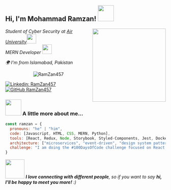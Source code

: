 <!-- Hey there! I'm Mohammad Ramzan 👋 -->

<!-- Introduction -->
<h2> Hi, I'm Mohammad Ramzan! <img src="https://media.giphy.com/media/mGcNjsfWAjY5AEZNw6/giphy.gif" width="50"></h2>

<!-- Profile Image -->
<img align='right' src="https://cdn.dribbble.com/users/1025838/screenshots/6220885/devguy3.gif" width="230">

<!-- About Me -->
<p><em>Student of Cyber Security at <a href="https://www.au.edu.pk/">Air University</a><img src="https://media.giphy.com/media/fYSnHlufseco8Fh93Z/giphy.gif" width="30">
</br>
MERN Developer <img src="https://media.giphy.com/media/WUlplcMpOCEmTGBtBW/giphy.gif" width="30"> 
</em></p>

<!-- Location -->
<em>🌍 I'm from Islamabad, Pakistan</em>

<!-- Profile Views Counter -->
<p align="center">
  <img src="https://komarev.com/ghpvc/?username=RamZan457&label=Profile%20views&color=0e75b6&style=flat" alt="RamZan457" />
</p>

<!-- LinkedIn and GitHub Badges -->
[![Linkedin: RamZan457](https://img.shields.io/badge/-ramzan457-blue?style=flat-square&logo=Linkedin&logoColor=white&link=https://www.linkedin.com/in/ramzan457/)](https://www.linkedin.com/in/ramzan457/)
[![GitHub RamZan457](https://img.shields.io/github/followers/RamZan457?label=follow&style=social)](https://github.com/RamZan457)

<!-- A little more about me -->
### <img src="https://media.giphy.com/media/VgCDAzcKvsR6OM0uWg/giphy.gif" width="50"> A little more about me...  

```javascript
const ramzan = {
  pronouns: "he" | "him",
  code: [Javascript, HTML, CSS, MERN, Python],
  tools: [React, Redux, Node, Storybook, Styled-Components, Jest, Docker],
  architecture: ["microservices", "event-driven", "design system pattern"],
  challenge: "I am doing the #100DaysOfCode challenge focused on React and TypeScript"
}
```
<!-- Connect with Me -->
<img src="https://media.giphy.com/media/LnQjpWaON8nhr21vNW/giphy.gif" width="60"> <em><b>I love connecting with different people</b>, so if you want to say <b>hi, I'll be happy to meet you more!</b> :)</em>

